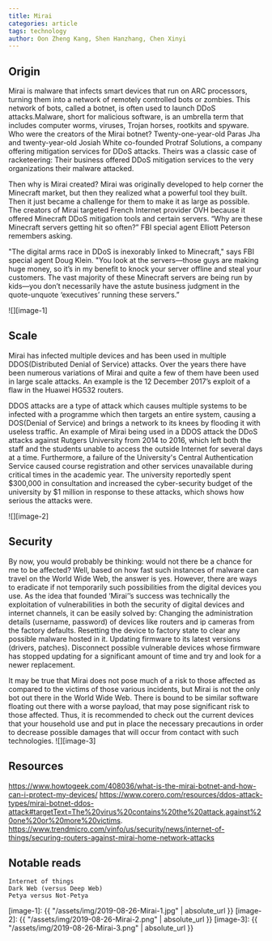 ```yaml
---
title: Mirai
categories: article
tags: technology
author: Oon Zheng Kang, Shen Hanzhang, Chen Xinyi
---
```


## Origin
Mirai is malware that infects smart devices that run on ARC processors, turning them into a network of remotely controlled bots or zombies. This network of bots, called a botnet, is often used to launch DDoS attacks.Malware, short for malicious software, is an umbrella term that includes computer worms, viruses, Trojan horses, rootkits and spyware. Who were the creators of the Mirai botnet? Twenty-one-year-old Paras Jha and twenty-year-old Josiah White co-founded Protraf Solutions, a company offering mitigation services for DDoS attacks. Theirs was a classic case of racketeering: Their business offered DDoS mitigation services to the very organizations their malware attacked.

Then why is Mirai created? Mirai was originally developed to help corner the Minecraft market, but then they realized what a powerful tool they built. Then it just became a challenge for them to make it as large as possible. The creators of Mirai targeted French Internet provider OVH because it offered Minecraft DDoS mitigation tools and certain servers. “Why are these Minecraft servers getting hit so often?” FBI special agent Elliott Peterson remembers asking. 

"The digital arms race in DDoS is inexorably linked to Minecraft,"  says FBI special agent Doug Klein. "You look at the servers—those guys are making huge money, so it’s in my benefit to knock your server offline and steal your customers. The vast majority of these Minecraft servers are being run by kids—you don’t necessarily have the astute business judgment in the quote-unquote ‘executives’ running these servers.”

![][image-1]

## Scale
Mirai has infected multiple devices and has been used in multiple DDOS(Distributed Denial of Service) attacks. Over the years there have been numerous variations of Mirai and quite a few of them have been used in large scale attacks. An example is the 12 December 2017’s exploit of a flaw in the Huawei HG532 routers. 

DDOS attacks are a type of attack which causes multiple systems to be infected with a programme which then targets an entire system, causing a DOS(Denial of Service) and brings a network to its knees by flooding it with useless traffic. An example of Mirai being used in a DDOS attack the DDoS attacks against Rutgers University from 2014 to 2016, which left both the staff and the students unable to access the outside Internet for several days at a time. Furthermore, a failure of the University's Central Authentication Service caused course registration and other services unavailable during critical times in the academic year. The university reportedly spent $300,000 in consultation and increased the cyber-security budget of the university by $1 million in response to these attacks, which shows how serious the attacks were.

![][image-2]
## Security
By now, you would probably be thinking: would not there be a chance for me to be affected? Well, based on how fast such instances of malware can travel on the World Wide Web, the answer is yes. However, there are ways to eradicate if not temporarily such possibilities from the digital devices you use. As the idea that founded ‘Mirai’’s success was technically the exploitation of vulnerabilities in both the security of digital devices and internet channels, it can be easily solved by: 
	Changing the administration details (username, password) of devices like routers and ip cameras from the factory defaults.
	Resetting the device to factory state to clear any possible malware hosted in it.
	Updating firmware to its latest versions (drivers, patches).
	Disconnect possible vulnerable devices whose firmware has stopped updating for a significant amount of time and try and look for a newer replacement.

It may be true that Mirai does not pose much of a risk to those affected as compared to the victims of those various incidents, but Mirai is not the only bot out there in the World Wide Web. There is bound to be similar software floating out there with a worse payload, that may pose significant risk to those affected. Thus, it is recommended to check out the current devices that your household use and put in place the necessary precautions in order to decrease possible damages that will occur from contact with such technologies.
![][image-3]
## Resources
https://www.howtogeek.com/408036/what-is-the-mirai-botnet-and-how-can-i-protect-my-devices/
https://www.corero.com/resources/ddos-attack-types/mirai-botnet-ddos-attack#targetText=The%20virus%20contains%20the%20attack,against%20one%20or%20more%20victims.
https://www.trendmicro.com/vinfo/us/security/news/internet-of-things/securing-routers-against-mirai-home-network-attacks

## Notable reads
	Internet of things
	Dark Web (versus Deep Web)
	Petya versus Not-Petya 

[image-1]: {{ "/assets/img/2019-08-26-Mirai-1.jpg" | absolute_url }}
[image-2]: {{ "/assets/img/2019-08-26-Mirai-2.png" | absolute_url }}
[image-3]: {{ "/assets/img/2019-08-26-Mirai-3.png" | absolute_url }}